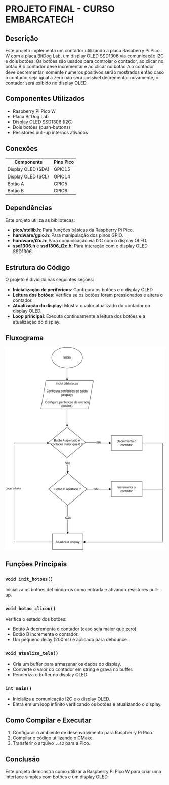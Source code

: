 # PROJETO FINAL - CURSO EMBARCATECH

## Descrição
Este projeto implementa um contador utilizando a placa Raspberry Pi Pico W com a placa BitDog Lab, um display OLED SSD1306 via comunicação I2C e dois botões. Os botões são usados para controlar o contador, ao clicar no botão B o contador deve incrementar e ao clicar no botão A o contador deve decrementar, somente números positivos serão mostrados então caso o contador seja igual a zero não será possível decrementar novamente, o contador será exibido no display OLED.

## Componentes Utilizados
- Raspberry Pi Pico W
- Placa BitDog Lab
- Display OLED SSD1306 (I2C)
- Dois botões (push-buttons)
- Resistores pull-up internos ativados

## Conexões
| Componente | Pino Pico |
|------------|----------|
| Display OLED (SDA) | GPIO15 |
| Display OLED (SCL) | GPIO14 |
| Botão A | GPIO5 |
| Botão B | GPIO6 |

## Dependências
Este projeto utiliza as bibliotecas:
- **pico/stdlib.h**: Para funções básicas da Raspberry Pi Pico.
- **hardware/gpio.h**: Para manipulação dos pinos GPIO.
- **hardware/i2c.h**: Para comunicação via I2C com o display OLED.
- **ssd1306.h** e **ssd1306_i2c.h**: Para interação com o display OLED SSD1306.

## Estrutura do Código
O projeto é dividido nas seguintes seções:
- **Inicialização de periféricos**: Configura os botões e o display OLED.
- **Leitura dos botões**: Verifica se os botões foram pressionados e altera o contador.
- **Atualização do display**: Mostra o valor atualizado do contador no display OLED.
- **Loop principal**: Executa continuamente a leitura dos botões e a atualização do display.

## Fluxograma

![Figura](images/final-embarca.png)

## Funções Principais

### `void init_botoes()`
Inicializa os botões definindo-os como entrada e ativando resistores pull-up.

### `void botao_clicou()`
Verifica o estado dos botões:
- Botão A decrementa o contador (caso seja maior que zero).
- Botão B incrementa o contador.
- Um pequeno delay (200ms) é aplicado para debounce.

### `void atualiza_tela()`
- Cria um buffer para armazenar os dados do display.
- Converte o valor do contador em string e grava no buffer.
- Renderiza o buffer no display OLED.

### `int main()`
- Inicializa a comunicação I2C e o display OLED.
- Entra em um loop infinito verificando os botões e atualizando o display.

## Como Compilar e Executar
1. Configurar o ambiente de desenvolvimento para Raspberry Pi Pico.
2. Compilar o código utilizando o CMake.
3. Transferir o arquivo `.uf2` para a Pico.

## Conclusão
Este projeto demonstra como utilizar a Raspberry Pi Pico W para criar uma interface simples com botões e um display OLED.

